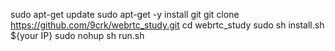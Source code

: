 sudo apt-get update
sudo apt-get -y install git
git clone https://github.com/9crk/webrtc_study.git
cd webrtc_study
sudo sh install.sh ${your IP}
sudo nohup sh run.sh


